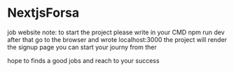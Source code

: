 # NextjsForsa
job website 
note: to start the project please write in your CMD npm run dev after that go to the browser and wrote localhost:3000 the
 project will render the signup page you can start your journy from ther

hope to finds a good jobs and reach to your success
